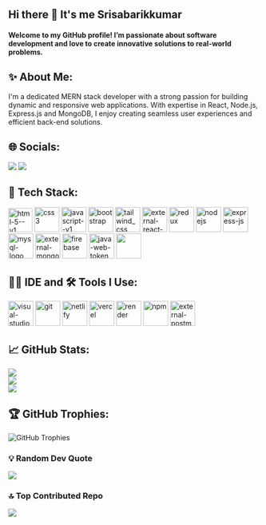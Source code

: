 ## Hi there 👋 It's me Srisabarikkumar

#### Welcome to my GitHub profile! I’m passionate about software development and love to create innovative solutions to real-world problems.

## ✨ About Me:

I'm a dedicated MERN stack developer with a strong passion for building dynamic and responsive web applications. With expertise in React, Node.js, Express.js and MongoDB, I enjoy creating seamless user experiences and efficient back-end solutions.

## 🌐 Socials:

[<img src="https://img.shields.io/badge/LinkedIn-0077B5?style=for-the-badge&logo=linkedin&logoColor=white" />](https://www.linkedin.com/in/srisabarikkumar-m-708b431a9/)
[<img src="https://img.shields.io/badge/Discord-7289DA?style=for-the-badge&logo=discord&logoColor=white" />](https://discord.gg/ZzgMkCkx)

## 🚀 Tech Stack:
<img width="48" height="48" src="https://img.icons8.com/color/48/html-5--v1.png" alt="html-5--v1"/> <img width="50" height="50"
src="https://img.icons8.com/color/48/css3.png" alt="css3"/> <img width="50" height="50" 
src="https://img.icons8.com/color/48/javascript--v1.png" alt="javascript--v1"/> <img width="50" height="50"
src="https://img.icons8.com/fluency/48/bootstrap.png" alt="bootstrap"/> <img width="50" height="50"
src="https://img.icons8.com/color/50/tailwind_css.png" alt="tailwind_css"/> <img width="50" height="50"
src="https://img.icons8.com/external-tal-revivo-color-tal-revivo/50/external-react-a-javascript-library-for-building-user-interfaces-logo-color-tal-revivo.png"
alt="external-react-a-javascript-library-for-building-user-interfaces-logo-color-tal-revivo"/> <img width="50" height="50"
src="https://img.icons8.com/color/50/redux.png" alt="redux"/> <img width="50" height="50" src="https://img.icons8.com/color/50/nodejs.png"
alt="nodejs"/> <img width="50" height="50" src="https://img.icons8.com/nolan/64/express-js.png" alt="express-js"/> 
<img width="50" height="50" src="https://img.icons8.com/color/50/mysql-logo.png" alt="mysql-logo"/> <img width="50" height="50"
src="https://img.icons8.com/external-tal-revivo-color-tal-revivo/50/external-mongodb-a-cross-platform-document-oriented-database-program-logo-color-tal-revivo.png"
alt="external-mongodb-a-cross-platform-document-oriented-database-program-logo-color-tal-revivo"/> 
<img width="50" height="50" src="https://img.icons8.com/color/50/firebase.png" alt="firebase"/> <img width="50" height="50" src="https://img.icons8.com/color/50/java-web-token.png" alt="java-web-token"/>
<img height="50" src="https://miro.medium.com/v2/resize:fit:1400/1*Tq7tp7oZyxiAnoMPsI0Dwg.png" />

## 🧑‍💻 IDE and 🛠️ Tools I Use:
<img width="50" height="50" src="https://img.icons8.com/color/50/visual-studio-code-2019.png" alt="visual-studio-code-2019"/> <img width="50" height="50"
src="https://img.icons8.com/color/50/git.png" alt="git"/> <img width="50" height="50" src="https://media2.dev.to/dynamic/image/width=320,height=320,fit=cover,gravity=auto,format=auto/https%3A%2F%2Fdev-to-uploads.s3.amazonaws.com%2Fuploads%2Forganization%2Fprofile_image%2F141%2F786e7a76-3019-4b70-9d33-663ffdbb1d8e.png" alt="netlify" /> <img width="50" height="50" src="https://ph.rappler.com/elections/2025/favicon.ico"
alt="vercel" /> <img width="50" height="50" src="https://camo.githubusercontent.com/25d25cd0312f9e81b653fbdd33d2b04c49f03dede7fe5c89d4aeabb9a83ec739/68747470733a2f2f63646e2e73616e6974792e696f2f696d616765732f3334656e74386c792f70726f64756374696f6e2f656333376133363630373034653166613262343234366339613031616233346531343531393461642d383234783832342e706e67" alt="render" />  <img width="50" height="50" src="https://img.icons8.com/color/50/npm.png" alt="npm"/> 
<img width="50" height="50" src="https://img.icons8.com/external-tal-revivo-color-tal-revivo/50/external-postman-is-the-only-complete-api-development-environment-logo-color-tal-revivo.png" alt="external-postman-is-the-only-complete-api-development-environment-logo-color-tal-revivo"/>

## 📈 GitHub Stats:

![](https://github-readme-stats.vercel.app/api?username=Srisabarikkumar&theme=radical&hide_border=false&include_all_commits=false&count_private=false)<br/>
![](https://github-readme-streak-stats.herokuapp.com/?user=Srisabarikkumar&theme=radical&hide_border=false)<br/>
![](https://github-readme-stats.vercel.app/api/top-langs/?username=Srisabarikkumar&theme=radical&hide_border=false&include_all_commits=false&count_private=false&layout=compact)

## 🏆 GitHub Trophies:

![GitHub Trophies](https://github-profile-trophy.vercel.app/?username=Srisabarikkumar&theme=radical)

### 💡 Random Dev Quote

![](https://quotes-github-readme.vercel.app/api?type=horizontal&theme=radical)

### 🔝 Top Contributed Repo

![](https://github-contributor-stats.vercel.app/api?username=Srisabarikkumar&limit=5&theme=radical&combine_all_yearly_contributions=true)
